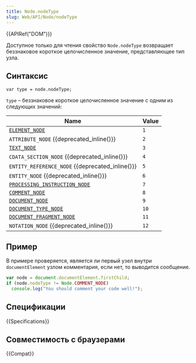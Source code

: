 ```yaml
---
title: Node.nodeType
slug: Web/API/Node/nodeType
---
```


{{APIRef("DOM")}}

Доступное только для чтения свойство `Node.nodeType` возвращает беззнаковое короткое целочисленное значение, представляющее тип узла.

## Синтаксис

```
var type = node.nodeType;
```

`type` – беззнаковое короткое целочисленное значение с одним из следующих значений:

| Name                                                                    | Value |
| ----------------------------------------------------------------------- | ----- |
| [`ELEMENT_NODE`](/ru/docs/Web/API/Element)                              | `1`   |
| `ATTRIBUTE_NODE` {{deprecated_inline()}}                                | `2`   |
| [`TEXT_NODE`](/ru/docs/Web/API/Text)                                    | `3`   |
| `CDATA_SECTION_NODE` {{deprecated_inline()}}                            | `4`   |
| `ENTITY_REFERENCE_NODE` {{deprecated_inline()}}                         | `5`   |
| `ENTITY_NODE` {{deprecated_inline()}}                                   | `6`   |
| [`PROCESSING_INSTRUCTION_NODE`](/ru/docs/Web/API/ProcessingInstruction) | `7`   |
| [`COMMENT_NODE`](/ru/docs/Web/API/document.createComment)               | `8`   |
| [`DOCUMENT_NODE`](/ru/docs/Web/HTML/Element/html)                       | `9`   |
| [`DOCUMENT_TYPE_NODE`](/ru/docs/Web/API/document.doctype)               | `10`  |
| [`DOCUMENT_FRAGMENT_NODE`](/ru/docs/Web/API/DocumentFragment)           | `11`  |
| `NOTATION_NODE` {{deprecated_inline()}}                                 | `12`  |

## Пример

В примере проверяется, является ли первый узел внутри `documentElement` узлом комментария, если нет, то выводится сообщение.

```js
var node = document.documentElement.firstChild;
if (node.nodeType != Node.COMMENT_NODE)
  console.log("You should comment your code well!");
```

## Спецификации

{{Specifications}}

## Совместимость с браузерами

{{Compat}}
